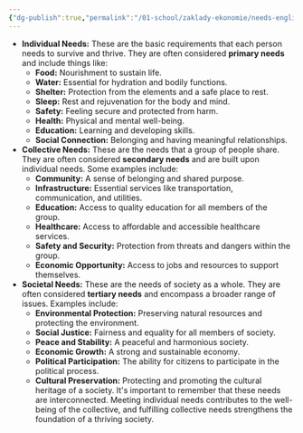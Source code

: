 ```yaml
---
{"dg-publish":true,"permalink":"/01-school/zaklady-ekonomie/needs-english/","tags":["year1","winterSemester","uniZEK"]}
---
```


* **Individual Needs:** These are the basic requirements that each person needs to survive and thrive. They are often considered **primary needs** and include things like:
    * **Food:**  Nourishment to sustain life.
    * **Water:**  Essential for hydration and bodily functions.
    * **Shelter:** Protection from the elements and a safe place to rest.
    * **Sleep:**  Rest and rejuvenation for the body and mind.
    * **Safety:**  Feeling secure and protected from harm.
    * **Health:**  Physical and mental well-being.
    * **Education:**  Learning and developing skills.
    * **Social Connection:**  Belonging and having meaningful relationships.
* **Collective Needs:** These are the needs that a group of people share. They are often considered **secondary needs** and are built upon individual needs. Some examples include:
    * **Community:**  A sense of belonging and shared purpose.
    * **Infrastructure:**  Essential services like transportation, communication, and utilities.
    * **Education:**  Access to quality education for all members of the group.
    * **Healthcare:**  Access to affordable and accessible healthcare services.
    * **Safety and Security:**  Protection from threats and dangers within the group.
    * **Economic Opportunity:**  Access to jobs and resources to support themselves.
* **Societal Needs:** These are the needs of society as a whole. They are often considered **tertiary needs** and encompass a broader range of issues. Examples include:
    * **Environmental Protection:**  Preserving natural resources and protecting the environment.
    * **Social Justice:**  Fairness and equality for all members of society.
    * **Peace and Stability:**  A peaceful and harmonious society.
    * **Economic Growth:**  A strong and sustainable economy.
    * **Political Participation:**  The ability for citizens to participate in the political process.
    * **Cultural Preservation:**  Protecting and promoting the cultural heritage of a society.
It's important to remember that these needs are interconnected.  Meeting individual needs contributes to the well-being of the collective, and fulfilling collective needs strengthens the foundation of a thriving society. 
